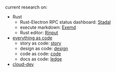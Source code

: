 
current research on:

 - Rust
    - Rust-Electron RPC status dashboard: [Stadal](https://github.com/phodal/stadal/)
    - execute markdown: [Exemd](https://github.com/phodal/exemd)
    - Rust editor: [Rinput](https://github.com/phodal/rinput)
 - [everything as code](https://github.com/phodal/ascode.ink)
    - story as code: [story](https://github.com/phodal/story)
    - design as code: [design](https://github.com/phodal/phodal)
    - code as code: [code](https://github.com/phodal/code)
    - docs as code: [ledge](https://github.com/phodal/ledge)
 - [cloud-dev](https://github.com/phodal/cloud-dev)
